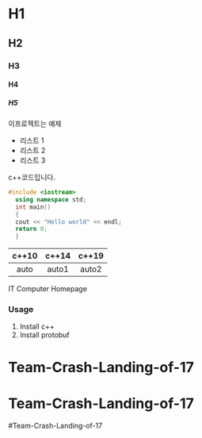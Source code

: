 

# H1
## H2
### H3
#### H4
##### H5
이프로젝트는 예제 

- 리스트 1
- 리스트 2
- 리스트 3

c++코드입니다.

```cpp
#include <iostream>
  using namespace std;
  int main()
  {
  cout << "Hello world" << endl;
  return 0;
  }
  ```
  
|c++10|c++14|c++19|
| :--: |:--: |:--: |
|auto |auto1 |auto2 |


IT Computer Homepage 


### Usage
1. Install c++
2. Install  protobuf
# Team-Crash-Landing-of-17
# Team-Crash-Landing-of-17
#Team-Crash-Landing-of-17
